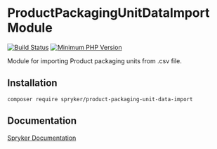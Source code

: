 # ProductPackagingUnitDataImport Module
[![Build Status](https://travis-ci.org/spryker/product-packaging-unit-data-import.svg)](https://travis-ci.org/spryker/product-packaging-unit-data-import)
[![Minimum PHP Version](https://img.shields.io/badge/php-%3E%3D%207.3-8892BF.svg)](https://php.net/)

Module for importing Product packaging units from .csv file.

## Installation

```
composer require spryker/product-packaging-unit-data-import
```

## Documentation

[Spryker Documentation](https://academy.spryker.com/developing_with_spryker/module_guide/modules.html)
